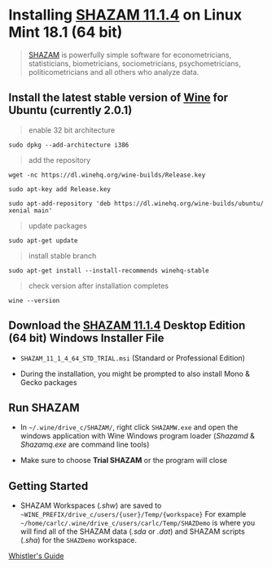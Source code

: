 # Installing [SHAZAM 11.1.4](http://www.econometrics.com/download/) on Linux Mint 18.1 (64 bit)

> [SHAZAM](http://www.econometrics.com/) is powerfully simple software for econometricians, statisticians, biometricians, sociometricians, psychometricians, politicometricians and all others who analyze data.

## Install the latest stable version of [Wine](https://wiki.winehq.org/Ubuntu) for Ubuntu (currently 2.0.1)

> enable 32 bit architecture

`sudo dpkg --add-architecture i386`

> add the repository

`wget -nc https://dl.winehq.org/wine-builds/Release.key`

`sudo apt-key add Release.key`

`sudo apt-add-repository 'deb https://dl.winehq.org/wine-builds/ubuntu/ xenial main'`

> update packages

`sudo apt-get update`

> install stable branch

`sudo apt-get install --install-recommends winehq-stable`

> check version after installation completes

`wine --version`

##  Download the [SHAZAM 11.1.4](http://www.econometrics.com/download/) Desktop Edition (64 bit) Windows Installer File

* `SHAZAM_11_1_4_64_STD_TRIAL.msi` (Standard or Professional Edition)

* During the installation, you might be prompted to also install Mono & Gecko packages

## Run SHAZAM

* In `~/.wine/drive_c/SHAZAM/`, right click `SHAZAMW.exe` and open the windows application with Wine Windows program loader (*Shazamd* & *Shazamq.exe* are command line tools)

* Make sure to choose **Trial SHAZAM** or the program will close

## Getting Started

* SHAZAM Workspaces (*.shw*) are saved to `~WINE_PREFIX/drive_c/users/{user}/Temp/{workspace}`
For example `~/home/carlc/.wine/drive_c/users/carlc/Temp/SHAZDemo` is where you will find all of the SHAZAM data (*.sda* or *.dat*) and SHAZAM scripts (*.sha*) for the `SHAZDemo` workspace.

[Whistler's Guide](http://www.econometrics.com/intro/)
